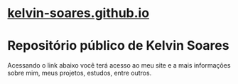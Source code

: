 # <a href="https://kelvin-soares.github.io/">kelvin-soares.github.io</a>
<h1>Repositório público de Kelvin Soares</h1>
 <p>Acessando o link abaixo você terá acesso ao meu site e a mais informações sobre mim, meus projetos, estudos, entre outros.</p>
 